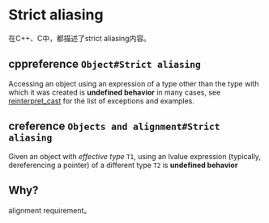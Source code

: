 # Strict aliasing

在C++、C中，都描述了strict aliasing内容。

## cppreference `Object#Strict aliasing`

Accessing an object using an expression of a type other than the type with which it was created is **undefined behavior** in many cases, see [reinterpret_cast](reinterpret_cast.html#Type_aliasing) for the list of exceptions and examples.



## creference `Objects and alignment#Strict aliasing`

Given an object with *effective type* `T1`, using an lvalue expression (typically, dereferencing a pointer) of a different type `T2` is **undefined behavior**



## Why?

alignment requirement。


